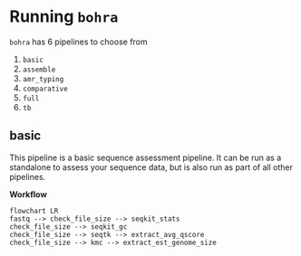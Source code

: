 # Running `bohra`

`bohra` has 6 pipelines to choose from

1. `basic`
2. `assemble`
3. `amr_typing`
4. `comparative`
5. `full`
6. `tb`

## basic

This pipeline is a basic sequence assessment pipeline. It can be run as a standalone to assess your sequence data, but is also run as part of all other pipelines.

**Workflow**
```mermaid
flowchart LR
fastq --> check_file_size --> seqkit_stats
check_file_size --> seqkit_gc
check_file_size --> seqtk --> extract_avg_qscore
check_file_size --> kmc --> extract_est_genome_size
```
